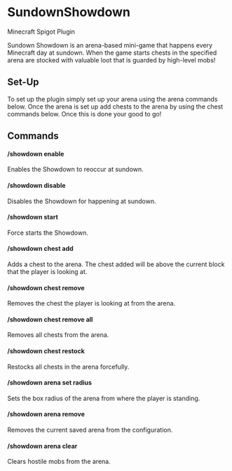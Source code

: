 # SundownShowdown
Minecraft Spigot Plugin

Sundown Showdown is an arena-based mini-game that happens every Minecraft day at sundown. When the game starts chests in the specified arena are stocked with valuable loot that is guarded by high-level mobs!

## Set-Up
To set up the plugin simply set up your arena using the arena commands below. Once the arena is set up add chests to the arena by using the chest commands below. Once this is done your good to go!

## Commands
#### /showdown enable
Enables the Showdown to reoccur at sundown.

#### /showdown disable
Disables the Showdown for happening at sundown.

#### /showdown start
Force starts the Showdown.

#### /showdown chest add
Adds a chest to the arena. The chest added will be above the current block that the player is looking at.

#### /showdown chest remove
Removes the chest the player is looking at from the arena.

#### /showdown chest remove all
Removes all chests from the arena.

#### /showdown chest restock
Restocks all chests in the arena forcefully.

#### /showdown arena set radius <radius>
Sets the box radius of the arena from where the player is standing.

#### /showdown arena remove
Removes the current saved arena from the configuration.

#### /showdown arena clear
Clears hostile mobs from the arena.

